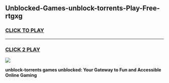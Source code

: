 
## Unblocked-Games-unblock-torrents-Play-Free-rtgxg
<h3>
<a href="https://premium76.site?title=unblock-torrents&ref=21A">CLICK TO PLAY</a></h3>
<hr>

<h3>
<a href="https://premium76.site?title=unblock-torrents&ref=21A">CLICK 2 PLAY</a>
  
</h3>

<a href="https://premium76.site?title=unblock-torrents&ref=21A"><img src="https://clearcache.store/games.png"></a>


**unblock-torrents games unblocked: Your Gateway to Fun and Accessible Online Gaming**
